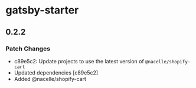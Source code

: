 # gatsby-starter

## 0.2.2

### Patch Changes

- c89e5c2: Update projects to use the latest version of `@nacelle/shopify-cart`
- Updated dependencies [c89e5c2]
- Added @nacelle/shopify-cart
